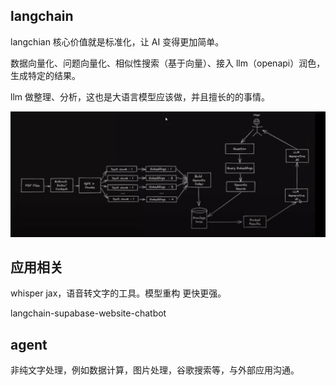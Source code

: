 ## langchain

langchian 核心价值就是标准化，让 AI 变得更加简单。

数据向量化、问题向量化、相似性搜索（基于向量）、接入 llm（openapi）润色，生成特定的结果。

llm 做整理、分析，这也是大语言模型应该做，并且擅长的的事情。

<img src="./images/design.png" />

## 应用相关

whisper jax，语音转文字的工具。模型重构 更快更强。

langchain-supabase-website-chatbot

## agent

非纯文字处理，例如数据计算，图片处理，谷歌搜索等，与外部应用沟通。